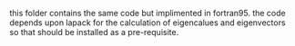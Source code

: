 this folder contains the same code but implimented in fortran95. the code depends upon lapack for the calculation of eigencalues and eigenvectors so that should be installed as a pre-requisite. 
